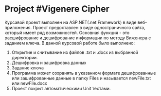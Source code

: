 # Project #Vigenere Cipher
Курсавой проект выполнен на ASP.NET(.net Framework) в виде веб-приложения.
Проект предоставлен в виде одностраничного сайта, который имеет ряд возможностей. Основная функция - это расшифрование и дешифрование информации по методу Виженера с заданием ключа.
В данной курсовой работе было выполнено:
1. Открытие и считывание из файлов .txt и .docx из выбранной директории.
2. Дешифровка и зашифровка данных
3. Задание ключа
4. Программа может сохранять в указанном формате дешифрованные или зашифрованные данные в папку Files и называется newFile.txt или newFile.docx
5. Проект покрыт автоматическими Unit тестами.
